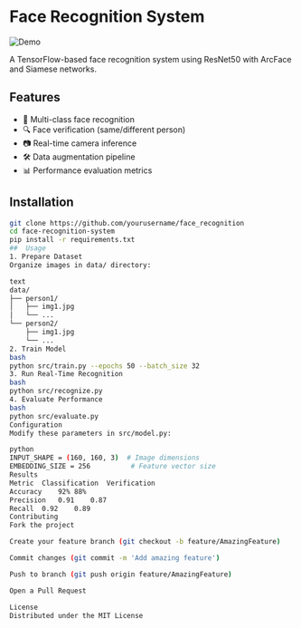 # Face Recognition System

![Demo](demo.gif) <!-- Add a demo gif later -->

A TensorFlow-based face recognition system using ResNet50 with ArcFace and Siamese networks.

## Features
- 👥 Multi-class face recognition
- 🔍 Face verification (same/different person)
- 📷 Real-time camera inference
- 🛠 Data augmentation pipeline
- 📊 Performance evaluation metrics

## Installation
```bash
git clone https://github.com/yourusername/face_recognition
cd face-recognition-system
pip install -r requirements.txt
##  Usage
1. Prepare Dataset
Organize images in data/ directory:

text
data/
├── person1/
│   ├── img1.jpg
│   └── ...
└── person2/
    ├── img1.jpg
    └── ...
2. Train Model
bash
python src/train.py --epochs 50 --batch_size 32
3. Run Real-Time Recognition
bash
python src/recognize.py
4. Evaluate Performance
bash
python src/evaluate.py
Configuration
Modify these parameters in src/model.py:

python
INPUT_SHAPE = (160, 160, 3)  # Image dimensions
EMBEDDING_SIZE = 256          # Feature vector size
Results
Metric	Classification	Verification
Accuracy	92%	88%
Precision	0.91	0.87
Recall	0.92	0.89
Contributing
Fork the project

Create your feature branch (git checkout -b feature/AmazingFeature)

Commit changes (git commit -m 'Add amazing feature')

Push to branch (git push origin feature/AmazingFeature)

Open a Pull Request

License
Distributed under the MIT License
